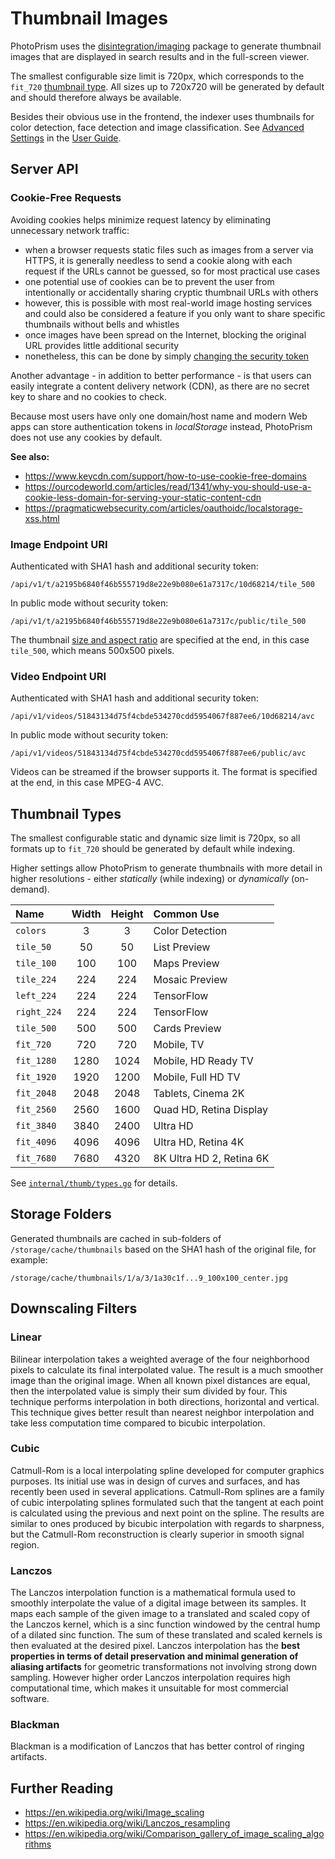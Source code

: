 # Thumbnail Images

PhotoPrism uses the [disintegration/imaging](https://github.com/disintegration/imaging) package to generate thumbnail
images that are displayed in search results and in the full-screen viewer.

The smallest configurable size limit is 720px, which corresponds to the `fit_720` [thumbnail type](#thumbnail-types).
All sizes up to 720x720 will be generated by default and should therefore always be available.

Besides their obvious use in the frontend, the indexer uses thumbnails for color detection, face detection and
image classification. See [Advanced Settings](../../user-guide/settings/advanced.md) in the [User Guide](../../user-guide/index.md).

## Server API ##

### Cookie-Free Requests ###

Avoiding cookies helps minimize request latency by eliminating unnecessary network traffic:

- when a browser requests static files such as images from a server via HTTPS, it is generally needless to send a
  cookie along with each request if the URLs cannot be guessed, so for most practical use cases
- one potential use of cookies can be to prevent the user from intentionally or accidentally sharing cryptic thumbnail URLs with others
- however, this is possible with most real-world image hosting services and could also be considered a feature if you only want to share specific thumbnails without bells and whistles
- once images have been spread on the Internet, blocking the original URL provides little additional security
- nonetheless, this can be done by simply [changing the security token](../../getting-started/config-options.md#url-tokens)

Another advantage - in addition to better performance - is that users can easily integrate a content
delivery network (CDN), as there are no secret key to share and no cookies to check.

Because most users have only one domain/host name and modern Web apps can store authentication tokens in *localStorage*
instead, PhotoPrism does not use any cookies by default.

**See also:**

- https://www.keycdn.com/support/how-to-use-cookie-free-domains
- https://ourcodeworld.com/articles/read/1341/why-you-should-use-a-cookie-less-domain-for-serving-your-static-content-cdn
- https://pragmaticwebsecurity.com/articles/oauthoidc/localstorage-xss.html

### Image Endpoint URI ####

Authenticated with SHA1 hash and additional security token:

```
/api/v1/t/a2195b6840f46b555719d8e22e9b080e61a7317c/10d68214/tile_500
```

In public mode without security token:

```
/api/v1/t/a2195b6840f46b555719d8e22e9b080e61a7317c/public/tile_500
```

The thumbnail [size and aspect ratio](#thumbnail-types) are specified at the end, in this case `tile_500`, which means 500x500 pixels.

### Video Endpoint URI ####

Authenticated with SHA1 hash and additional security token:

```
/api/v1/videos/51843134d75f4cbde534270cdd5954067f887ee6/10d68214/avc
```

In public mode without security token:

```
/api/v1/videos/51843134d75f4cbde534270cdd5954067f887ee6/public/avc
```

Videos can be streamed if the browser supports it. The format is specified at the end, in this case MPEG-4 AVC.

## Thumbnail Types ####

The smallest configurable static and dynamic size limit is 720px, so all formats up to `fit_720` should be generated
by default while indexing.

Higher settings allow PhotoPrism to generate thumbnails with more detail in higher resolutions - either 
*statically* (while indexing) or *dynamically* (on-demand).

 Name       | Width | Height | Common Use               |
:-----------|:-----:|:------:|:-------------------------|
`colors`    |   3   |   3    | Color Detection          |
`tile_50`   |  50   |   50   | List Preview             |
`tile_100`  |  100  |  100   | Maps Preview             |
`tile_224`  |  224  |  224   | Mosaic Preview           |
`left_224`  |  224  |  224   | TensorFlow               |
`right_224` |  224  |  224   | TensorFlow               |
`tile_500`  |  500  |  500   | Cards Preview            |
`fit_720`   |  720  |  720   | Mobile, TV               |
`fit_1280`  | 1280  |  1024  | Mobile, HD Ready TV      |
`fit_1920`  | 1920  |  1200  | Mobile, Full HD TV       |
`fit_2048`  | 2048  |  2048  | Tablets, Cinema 2K       |
`fit_2560`  | 2560  |  1600  | Quad HD, Retina Display  |
`fit_3840`  | 3840  |  2400  | Ultra HD                 |
`fit_4096`  | 4096  |  4096  | Ultra HD, Retina 4K      |
`fit_7680`  | 7680  |  4320  | 8K Ultra HD 2, Retina 6K |

See [`internal/thumb/types.go`](https://github.com/photoprism/photoprism/blob/master/internal/thumb/types.go) for details.

## Storage Folders ##

Generated thumbnails are cached in sub-folders of `/storage/cache/thumbnails` based on the SHA1 hash of the original file,
for example:

```
/storage/cache/thumbnails/1/a/3/1a30c1f...9_100x100_center.jpg
```

## Downscaling Filters

### Linear

Bilinear interpolation takes a weighted average of the four
neighborhood pixels to calculate its final interpolated
value. The result is a much smoother image than the original
image. When all known pixel distances are equal, then the
interpolated value is simply their sum divided by four.
This technique performs interpolation in both directions,
horizontal and vertical. This technique gives better result
than nearest neighbor interpolation and take less
computation time compared to bicubic interpolation.

### Cubic

Catmull-Rom is a local interpolating spline developed for
computer graphics purposes. Its initial use was in design
of curves and surfaces, and has recently been used in
several applications. Catmull-Rom splines are a family of
cubic interpolating splines formulated such that the
tangent at each point is calculated using the previous and
next point on the spline. The results are similar to ones
produced by bicubic interpolation with regards to
sharpness, but the Catmull-Rom reconstruction is clearly
superior in smooth signal region.

### Lanczos

The Lanczos interpolation function is a mathematical formula
used to smoothly interpolate the value of a digital
image between its samples. It maps each sample of the
given image to a translated and scaled copy of the Lanczos
kernel, which is a sinc function windowed by the central
hump of a dilated sinc function. The sum of these
translated and scaled kernels is then evaluated at the
desired pixel. Lanczos interpolation has the **best
properties in terms of detail preservation and minimal
generation of aliasing artifacts** for geometric
transformations not involving strong down sampling.
However higher order Lanczos interpolation requires high
computational time, which makes it unsuitable for
most commercial software.

### Blackman

Blackman is a modification of Lanczos that has better control of ringing artifacts.

## Further Reading ##

- https://en.wikipedia.org/wiki/Image_scaling
- https://en.wikipedia.org/wiki/Lanczos_resampling
- https://en.wikipedia.org/wiki/Comparison_gallery_of_image_scaling_algorithms
